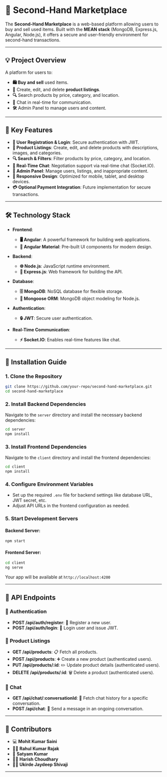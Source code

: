 # 🌟 **Second-Hand Marketplace**

The **Second-Hand Marketplace** is a web-based platform allowing users to buy and sell used items. Built with the **MEAN stack** (MongoDB, Express.js, Angular, Node.js), it offers a secure and user-friendly environment for second-hand transactions.

---

## 💡 **Project Overview**

A platform for users to:
- **🛍️ Buy and sell** used items.
- **📝** Create, edit, and delete **product listings**.
- **🔍** Search products by price, category, and location.
- **💬** Chat in real-time for communication.
- **🛠️** Admin Panel to manage users and content.

---

## 🔑 **Key Features**

- **📝 User Registration & Login**: Secure authentication with JWT.
- **🛒 Product Listings**: Create, edit, and delete products with descriptions, images, and categories.
- **🔍 Search & Filters**: Filter products by price, category, and location.
- **💬 Real-Time Chat**: Negotiation support via real-time chat (Socket.IO).
- **🔧 Admin Panel**: Manage users, listings, and inappropriate content.
- **📱 Responsive Design**: Optimized for mobile, tablet, and desktop devices.
- **💳 Optional Payment Integration**: Future implementation for secure transactions.

---

## 🛠️ **Technology Stack**

- **Frontend**:
  - **🖥️ Angular**: A powerful framework for building web applications.
  - **🎨 Angular Material**: Pre-built UI components for modern design.

- **Backend**:
  - **🌐 Node.js**: JavaScript runtime environment.
  - **🔌 Express.js**: Web framework for building the API.

- **Database**:
  - **🗄️ MongoDB**: NoSQL database for flexible storage.
  - **🔗 Mongoose ORM**: MongoDB object modeling for Node.js.

- **Authentication**:
  - **🔒 JWT**: Secure user authentication.

- **Real-Time Communication**:
  - **⚡ Socket.IO**: Enables real-time features like chat.

---

## 🚀 **Installation Guide**

### 1. Clone the Repository

```bash
git clone https://github.com/your-repo/second-hand-marketplace.git
cd second-hand-marketplace
```

### 2. Install Backend Dependencies
Navigate to the `server` directory and install the necessary backend dependencies:

```bash
cd server
npm install
```

### 3. Install Frontend Dependencies
Navigate to the `client` directory and install the frontend dependencies:

```bash
cd client
npm install
```

### 4. Configure Environment Variables
- Set up the required `.env` file for backend settings like database URL, JWT secret, etc.
- Adjust API URLs in the frontend configuration as needed.

### 5. Start Development Servers

#### Backend Server:

```bash
npm start
```

#### Frontend Server:

```bash
cd client
ng serve
```

Your app will be available at `http://localhost:4200`

---

## 🔧 **API Endpoints**

### 🔑 **Authentication**
- **POST /api/auth/register**: 🚀 Register a new user. 
- **POST /api/auth/login**: 🔑 Login user and issue JWT. 

### 🛒 **Product Listings**
- **GET /api/products**: 📋 Fetch all products. 
- **POST /api/products**: ➕ Create a new product (authenticated users).
- **PUT /api/products/:id**: ✏️ Update product details (authenticated users).
- **DELETE /api/products/:id**: 🗑️ Delete a product (authenticated users).

### 💬 **Chat**
- **GET /api/chat/:conversationId**: 📜 Fetch chat history for a specific conversation.
- **POST /api/chat**: 💌 Send a message in an ongoing conversation.

---

## 👥 **Contributors**
- 💻 **Mohit Kumar Saini**
- 👨‍💻 **Rahul Kumar Rajak**
- 💼 **Satyam Kumar**
- 🧑‍💻 **Harish Choudhary**
- 👨‍💻 **Ukirde Jaydeep Shivaji**

--- 